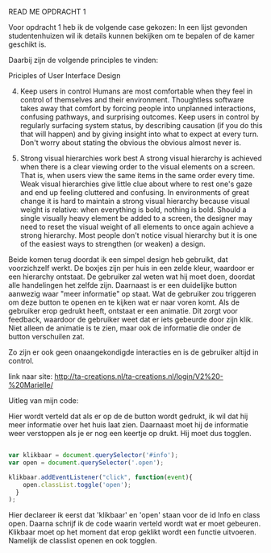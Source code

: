 READ ME OPDRACHT 1

Voor opdracht 1 heb ik de volgende case gekozen: In een lijst gevonden studentenhuizen wil 
ik details kunnen bekijken om te bepalen of de kamer geschikt is.

Daarbij zijn de volgende principles te vinden:

Priciples of User Interface Design

4. Keep users in control
Humans are most comfortable when they feel in control of themselves and their environment. 
Thoughtless software takes away that comfort by forcing people into unplanned interactions, 
confusing pathways, and surprising outcomes. Keep users in control by regularly surfacing system status, 
by describing causation (if you do this that will happen) and by giving insight into what to expect at every turn. 
Don't worry about stating the obvious the obvious almost never is.


11. Strong visual hierarchies work best
A strong visual hierarchy is achieved when there is a clear viewing order to the visual elements on a screen. 
That is, when users view the same items in the same order every time. Weak visual hierarchies give little clue 
about where to rest one's gaze and end up feeling cluttered and confusing. In environments of great change it 
is hard to maintain a strong visual hierarchy because visual weight is relative: when everything is bold, nothing 
is bold. Should a single visually heavy element be added to a screen, the designer may need to reset the visual 
weight of all elements to once again achieve a strong hierarchy. Most people don't notice visual hierarchy 
but it is one of the easiest ways to strengthen (or weaken) a design.


Beide komen terug doordat ik een simpel design heb gebruikt, dat voorzichzelf werkt. De boxjes zijn per huis in een
zelde kleur, waardoor er een hierarchy ontstaat. De gebruiker zal weten wat hij moet doen, doordat alle handelingen
het zelfde zijn. Daarnaast is er een duidelijke button aanwezig waar "meer informatie" op staat. Wat de gebruiker zou triggeren om 
deze button te openen en te kijken wat er naar voren komt. Als de gebruiker erop gedrukt heeft, ontstaat er een animatie. Dit
zorgt voor feedback, waardoor de gebruiker weet dat er iets gebeurde door zijn klik. Niet alleen de animatie is te zien, maar ook
de informatie die onder de button verschuilen zat.

Zo zijn er ook geen onaangekondigde interacties en is de gebruiker altijd in control. 

link naar site: http://ta-creations.nl/ta-creations.nl/login/V2%20-%20Marielle/


Uitleg van mijn code:

Hier wordt verteld dat als er op de de button wordt gedrukt, ik wil dat hij meer informatie over het huis laat zien. 
Daarnaast moet hij de informatie weer verstoppen als je er nog een keertje op drukt. Hij moet dus togglen.

``` javascript

var klikbaar = document.querySelector('#info');
var open = document.querySelector('.open');

klikbaar.addEventListener("click", function(event){
    open.classList.toggle('open');
  }
);

```

Hier declareer ik eerst dat 'klikbaar' en 'open' staan voor de id Info en class open.
Daarna schrijf ik de code waarin verteld wordt wat er moet gebeuren.
Klikbaar moet op het moment dat erop geklikt wordt een functie uitvoeren.
Namelijk de classlist openen en ook togglen.




